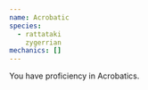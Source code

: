 ```yaml
---
name: Acrobatic
species:
  - rattataki
    zygerrian
mechanics: []
---
```

You have proficiency in Acrobatics.

